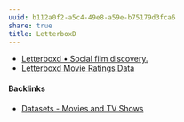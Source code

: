 ```yaml
---
uuid: b112a0f2-a5c4-49e8-a59e-b75179d3fca6
share: true
title: LetterboxD
---
```

* [Letterboxd • Social film discovery.](https://letterboxd.com/)
* [Letterboxd Movie Ratings Data](https://www.kaggle.com/datasets/samlearner/letterboxd-movie-ratings-data)

#### Backlinks

* [Datasets - Movies and TV Shows](/d578e995-036b-45be-9fae-ea54d92c8b58)